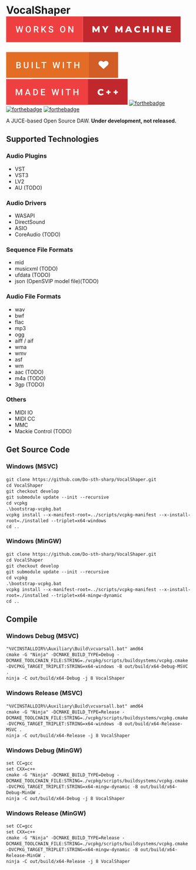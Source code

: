 ﻿# VocalShaper [![forthebadge](https://github.com/BraveUX/for-the-badge/blob/master/src/images/badges/works-on-my-machine.svg)](https://github.com/BraveUX/for-the-badge/)
[![forthebadge](https://github.com/BraveUX/for-the-badge/blob/master/src/images/badges/built-with-love.svg)](https://github.com/BraveUX/for-the-badge/)
[![forthebadge](https://github.com/BraveUX/for-the-badge/blob/master/src/images/badges/made-with-c-plus-plus.svg)](https://github.com/BraveUX/for-the-badge/)
[![forthebadge](https://github.com/BraveUX/for-the-badge/blob/master/src/images/badges/fixed-bugs.svg)](https://github.com/BraveUX/for-the-badge/)
[![forthebadge](https://github.com/BraveUX/for-the-badge/blob/master/src/images/badges/open-source.svg)](https://github.com/BraveUX/for-the-badge/)
[![forthebadge](https://github.com/BraveUX/for-the-badge/blob/master/src/images/badges/powered-by-black-magic.svg)](https://github.com/BraveUX/for-the-badge/)
  
A JUCE-based Open Source DAW. **Under development, not released.**  

## Supported Technologies
### Audio Plugins
- VST
- VST3
- LV2
- AU (TODO)

### Audio Drivers
- WASAPI
- DirectSound
- ASIO
- CoreAudio (TODO)

### Sequence File Formats
- mid
- musicxml (TODO)
- ufdata (TODO)
- json (OpenSVIP model file)(TODO)

### Audio File Formats
- wav
- bwf
- flac
- mp3
- ogg
- aiff / aif
- wma
- wmv
- asf
- wm
- aac (TODO)
- m4a (TODO)
- 3gp (TODO)

### Others
- MIDI IO
- MIDI CC
- MMC
- Mackie Control (TODO)

## Get Source Code
### Windows (MSVC)
```
git clone https://github.com/Do-sth-sharp/VocalShaper.git
cd VocalShaper
git checkout develop
git submodule update --init --recursive
cd vcpkg
.\bootstrap-vcpkg.bat
vcpkg install --x-manifest-root=../scripts/vcpkg-manifest --x-install-root=./installed --triplet=x64-windows
cd ..
```

### Windows (MinGW)
```
git clone https://github.com/Do-sth-sharp/VocalShaper.git
cd VocalShaper
git checkout develop
git submodule update --init --recursive
cd vcpkg
.\bootstrap-vcpkg.bat
vcpkg install --x-manifest-root=../scripts/vcpkg-manifest --x-install-root=./installed --triplet=x64-mingw-dynamic
cd ..
```

## Compile
### Windows Debug (MSVC)
```
"%VCINSTALLDIR%\Auxiliary\Build\vcvarsall.bat" amd64
cmake -G "Ninja" -DCMAKE_BUILD_TYPE=Debug -DCMAKE_TOOLCHAIN_FILE:STRING=./vcpkg/scripts/buildsystems/vcpkg.cmake -DVCPKG_TARGET_TRIPLET:STRING=x64-windows -B out/build/x64-Debug-MSVC .
ninja -C out/build/x64-Debug -j 8 VocalShaper
```

### Windows Release (MSVC)
```
"%VCINSTALLDIR%\Auxiliary\Build\vcvarsall.bat" amd64
cmake -G "Ninja" -DCMAKE_BUILD_TYPE=Release -DCMAKE_TOOLCHAIN_FILE:STRING=./vcpkg/scripts/buildsystems/vcpkg.cmake -DVCPKG_TARGET_TRIPLET:STRING=x64-windows -B out/build/x64-Release-MSVC .
ninja -C out/build/x64-Release -j 8 VocalShaper
```

### Windows Debug (MinGW)
```
set CC=gcc
set CXX=c++
cmake -G "Ninja" -DCMAKE_BUILD_TYPE=Debug -DCMAKE_TOOLCHAIN_FILE:STRING=./vcpkg/scripts/buildsystems/vcpkg.cmake -DVCPKG_TARGET_TRIPLET:STRING=x64-mingw-dynamic -B out/build/x64-Debug-MinGW .
ninja -C out/build/x64-Debug -j 8 VocalShaper
```

### Windows Release (MinGW)
```
set CC=gcc
set CXX=c++
cmake -G "Ninja" -DCMAKE_BUILD_TYPE=Release -DCMAKE_TOOLCHAIN_FILE:STRING=./vcpkg/scripts/buildsystems/vcpkg.cmake -DVCPKG_TARGET_TRIPLET:STRING=x64-mingw-dynamic -B out/build/x64-Release-MinGW .
ninja -C out/build/x64-Release -j 8 VocalShaper

